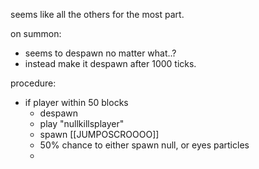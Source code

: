 
seems like all the others for the most part.

on summon:
- seems to despawn no matter what..?
- instead make it despawn after 1000 ticks.

procedure:
- if player within 50 blocks
	- despawn
	- play "nullkillsplayer"
	- spawn [[JUMPOSCROOOO]]
	- 50% chance to either spawn null, or eyes particles
	- 
